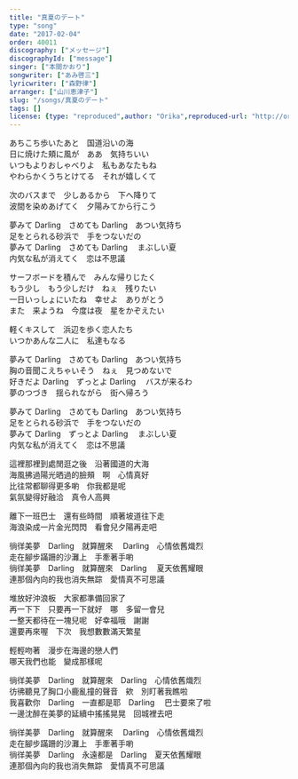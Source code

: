 ```yaml
---
title: "真夏のデート"
type: "song"
date: "2017-02-04"
order: 40011
discography: ["メッセージ"]
discographyId: ["message"]
singer: ["本間かおり"]
songwriter: ["あみ啓三"]
lyricwriter: ["森野律"]
arranger: ["山川恵津子"]
slug: "/songs/真夏のデート"
tags: []
license: {type: "reproduced",author: "Orika",reproduced-url: "http://orikamushi.myweb.hinet.net",reproduced-website: "織歌蟲"}
---
```


あちこち歩いたあと　国道沿いの海  
日に焼けた頬に風が　ああ　気持ちいい  
いつもよりおしゃべりよ　私もあなたもね  
やわらかくうちとけてる　それが嬉しくて  
  
次のバスまで　少しあるから　下へ降りて  
波間を染めあげてく　夕陽みてから行こう  
  
夢みて Darling　さめても Darling　あつい気持ち  
足をとられる砂浜で　手をつないだの  
夢みて Darling　さめても Darling 　まぶしい夏  
内気な私が消えてく　恋は不思議  
  
サーフボードを積んで　みんな帰りじたく  
もう少し　もう少しだけ　ねぇ　残りたい  
一日いっしょにいたね　幸せよ　ありがとう  
また　来ようね　今度は夜　星をかぞえたい  
  
軽くキスして　浜辺を歩く恋人たち  
いつかあんな二人に　私達もなる  
  
夢みて Darling　さめても Darling　あつい気持ち  
胸の音聞こえちゃいそう　ねぇ　見つめないで  
好きだよ Darling　ずっとよ Darling 　バスが来るわ  
夢のつづき　揺られながら　街へ帰ろう  
  
夢みて Darling　さめても Darling　あつい気持ち  
足をとられる砂浜で　手をつないだの  
夢みて Darling　ずっとよ Darling 　まぶしい夏  
内気な私が消えてく　恋は不思議  
  
這裡那裡到處閒逛之後　沿著國道的大海  
海風拂過陽光晒過的臉頰　啊　心情真好  
比往常都聊得更多喲　你我都是呢  
氣氛變得好融洽　真令人高興  
  
離下一班巴士　還有些時間　順著坡道往下走  
海浪染成一片金光閃閃　看會兒夕陽再走吧  
  
徜徉美夢　Darling　就算醒來 　Darling　心情依舊熾烈  
走在腳步蹣跚的沙灘上　手牽著手喲  
徜徉美夢　Darling　就算醒來　Darling 　夏天依舊耀眼  
連那個內向的我也消失無踪　愛情真不可思議  
  
堆放好沖浪板　大家都準備回家了  
再一下下　只要再一下就好　哪　多留一會兒  
一整天都待在一塊兒呢　好幸福哦　謝謝  
還要再來喔　下次　我想數數滿天繁星  
  
輕輕吻著　漫步在海邊的戀人們  
哪天我們也能　變成那樣呢  
  
徜徉美夢　Darling　就算醒來　Darling　心情依舊熾烈  
彷彿聽見了胸口小鹿亂撞的聲音　欸　別盯著我瞧啦  
我喜歡你　Darling　一直都是耶　Darling 　巴士要來了啦  
一邊沈醉在美夢的延續中搖搖晃晃　回城裡去吧  
  
徜徉美夢　Darling　就算醒來 　Darling　心情依舊熾烈  
走在腳步蹣跚的沙灘上　手牽著手喲  
徜徉美夢　Darling　永遠都是　Darling　夏天依舊耀眼  
連那個內向的我也消失無踪　愛情真不可思議
